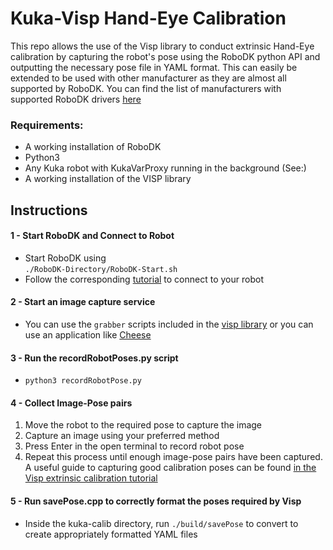 # Kuka-Visp Hand-Eye Calibration
This repo allows the use of the Visp library to conduct extrinsic Hand-Eye calibration by capturing the robot's pose using the RoboDK python API and outputting the necessary pose file in YAML format. 
This can easily be extended to be used with other manufacturer as they are almost all supported by RoboDK. You can find the list of manufacturers with supported RoboDK drivers [here](https://robodk.com/doc/en/Robot-Drivers.html) 

### Requirements:
- A working installation of RoboDK
- Python3
- Any Kuka robot with KukaVarProxy running in the background (See:)
- A working installation of the VISP library

## Instructions
 #### 1 - Start RoboDK and Connect to Robot
* Start RoboDK using <br>
```./RoboDK-Directory/RoboDK-Start.sh ```
* Follow the corresponding [tutorial](https://robodk.com/doc/en/Robot-Calibration-LaserTracker-Connect-robot.html "tutorial") to connect to your robot

#### 2 - Start an image capture service
* You can use the `grabber` scripts included in the [visp library](https://visp-doc.inria.fr/doxygen/visp-daily/tutorial-grabber.html) or you can use an application like [Cheese](https://help.gnome.org/users/cheese/stable/)

#### 3 - Run the recordRobotPoses.py script
* `python3 recordRobotPose.py`

#### 4 - Collect Image-Pose pairs

  1. Move the robot to the required pose to capture the image 
  2. Capture an image using your preferred method 
  3. Press Enter in the open terminal to record robot pose
  4. Repeat this process until enough image-pose pairs have been captured. A useful guide to capturing good calibration poses can be found [in the Visp extrinsic calibration tutorial](https://visp-doc.inria.fr/doxygen/visp-3.4.0/tutorial-calibration-extrinsic.html)
  
#### 5 - Run savePose.cpp to correctly format the poses required by Visp

* Inside the kuka-calib directory, run `./build/savePose` to convert to create appropriately formatted YAML files

  


